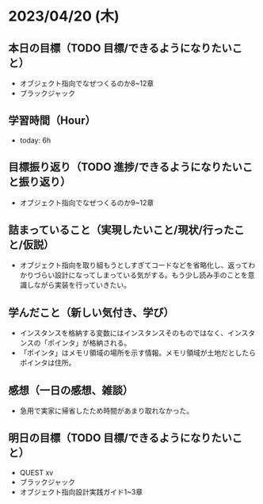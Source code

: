 # 2023/04/20 (木)

## 本日の目標（TODO 目標/できるようになりたいこと）

- オブジェクト指向でなぜつくるのか8~12章
- ブラックジャック

## 学習時間（Hour）

- today: 6h

## 目標振り返り（TODO 進捗/できるようになりたいこと振り返り）

- オブジェクト指向でなぜつくるのか9~12章

## 詰まっていること（実現したいこと/現状/行ったこと/仮説）

- オブジェクト指向を取り組もうとしすぎてコードなどを省略化し、返ってわかりづらい設計になってしまっている気がする。もう少し読み手のことを意識しながら実装を行っていきたい。

## 学んだこと（新しい気付き、学び）

- インスタンスを格納する変数にはインスタンスそのものではなく、インスタンスの「ポインタ」が格納される。
- 「ポインタ」はメモリ領域の場所を示す情報。メモリ領域が土地だとしたらポインタは住所。

## 感想（一日の感想、雑談）

- 急用で実家に帰省したため時間があまり取れなかった。

## 明日の目標（TODO 目標/できるようになりたいこと）

- QUEST xv
- ブラックジャック
- オブジェクト指向設計実践ガイド1~3章